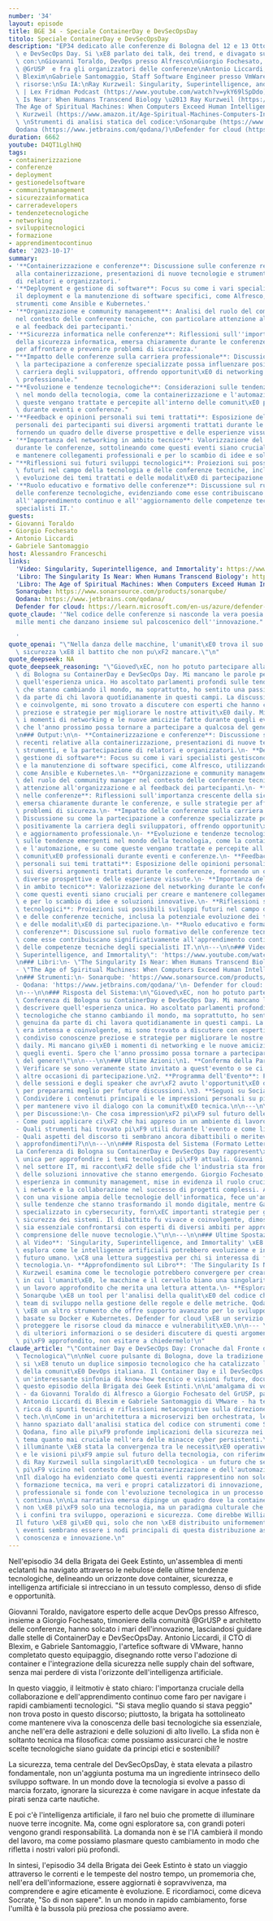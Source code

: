 ```yaml
---
number: '34'
layout: episode
title: BGE 34 - Speciale ContainerDay e DevSecOpsDay
titolo: Speciale ContainerDay e DevSecOpsDay
description: "EP34 dedicato alle conferenze di Bologna del 12 e 13 Ottobre: ContainerDay\
  \ e DevSecOps Day. Si \xE8 parlato dei talk, dei trend, e divagato sui temi proposti\
  \ con:\nGiovanni Toraldo, DevOps presso Alfresco\nGiorgio Fochesato, Community manager\
  \ @GrUSP  e fra gli organizzatori delle conferenze\nAntonio Liccardi, CTO presso\
  \ Blexim\nGabriele Santomaggio, Staff Software Engineer presso VmWare\n\nLink e\
  \ risorse:\nSu IA:\nRay Kurzweil: Singularity, Superintelligence, and Immortality\
  \ | Lex Fridman Podcast (https://www.youtube.com/watch?v=ykY69lSpDdo)\nThe Singularity\
  \ Is Near: When Humans Transcend Biology \u2013 Ray Kurzweil (https://www.amazon.it/Singularity-Near-Humans-Transcend-Biology/dp/0143037889)\n\
  The Age of Spiritual Machines: When Computers Exceed Human Intelligence \u2013 Ray\
  \ Kurzweil (https://www.amazon.it/Age-Spiritual-Machines-Computers-Intelligence/dp/0140282025/)\n\
  \ \nStrumenti di analisi statica del codice:\nSonarqube (https://www.sonarsource.com/products/sonarqube/)\n\
  Qodana (https://www.jetbrains.com/qodana/)\nDefender for cloud (https://learn.microsoft.com/en-us/azure/defender-for-cloud/defender-for-containers-introduction)"
duration: 6662
youtube: D4QT1LglhHQ
tags:
- containerizzazione
- conferenze
- deployment
- gestionedelsoftware
- communitymanagement
- sicurezzainformatica
- carreradevelopers
- tendenzetecnologiche
- networking
- sviluppitecnologici
- formazione
- apprendimentocontinuo
date: '2023-10-17'
summary:
- '**Containerizzazione e conferenze**: Discussione sulle conferenze recenti relative
  alla containerizzazione, presentazioni di nuove tecnologie e strumenti, e la partecipazione
  di relatori e organizzatori.'
- '**Deployment e gestione di software**: Focus su come i vari specialisti gestiscono
  il deployment e la manutenzione di software specifici, come Alfresco, utilizzando
  strumenti come Ansible e Kubernetes.'
- '**Organizzazione e community management**: Analisi del ruolo del community manager
  nel contesto delle conferenze tecniche, con particolare attenzione all''organizzazione
  e al feedback dei partecipanti.'
- '**Sicurezza informatica nelle conferenze**: Riflessioni sull''importanza crescente
  della sicurezza informatica, emersa chiaramente durante le conferenze, e sulle strategie
  per affrontare e prevenire problemi di sicurezza.'
- "**Impatto delle conferenze sulla carriera professionale**: Discussione su come\
  \ la partecipazione a conferenze specializzate possa influenzare positivamente la\
  \ carriera degli sviluppatori, offrendo opportunit\xE0 di networking e aggiornamento\
  \ professionale."
- "**Evoluzione e tendenze tecnologiche**: Considerazioni sulle tendenze emergenti\
  \ nel mondo della tecnologia, come la containerizzazione e l'automazione, e su come\
  \ queste vengano trattate e percepite all'interno delle comunit\xE0 professionali\
  \ durante eventi e conferenze."
- '**Feedback e opinioni personali sui temi trattati**: Esposizione delle opinioni
  personali dei partecipanti sui diversi argomenti trattati durante le conferenze,
  fornendo un quadro delle diverse prospettive e delle esperienze vissute.'
- '**Importanza del networking in ambito tecnico**: Valorizzazione del networking
  durante le conferenze, sottolineando come questi eventi siano cruciali per creare
  e mantenere collegamenti professionali e per lo scambio di idee e soluzioni innovative.'
- "**Riflessioni sui futuri sviluppi tecnologici**: Proiezioni sui possibili sviluppi\
  \ futuri nel campo della tecnologia e delle conferenze tecniche, inclusa la potenziale\
  \ evoluzione dei temi trattati e delle modalit\xE0 di partecipazione."
- '**Ruolo educativo e formativo delle conferenze**: Discussione sul ruolo formativo
  delle conferenze tecnologiche, evidenziando come esse contribuiscano significativamente
  all''apprendimento continuo e all''aggiornamento delle competenze tecniche degli
  specialisti IT.'
guests:
- Giovanni Toraldo
- Giorgio Fochesato
- Antonio Liccardi
- Gabriele Santomaggio
host: Alessandro Franceschi
links:
  'Video: Singularity, Superintelligence, and Immortality': https://www.youtube.com/watch?v=ykY69lSpDdo
  'Libro: The Singularity Is Near: When Humans Transcend Biology': https://www.amazon.it/Singularity-Near-Humans-Transcend-Biology/dp/0143037889
  'Libro: The Age of Spiritual Machines: When Computers Exceed Human Intelligence': https://www.amazon.it/Age-Spiritual-Machines-Computers-Intelligence/dp/0140282025/
  Sonarqube: https://www.sonarsource.com/products/sonarqube/
  Qodana: https://www.jetbrains.com/qodana/
  Defender for cloud: https://learn.microsoft.com/en-us/azure/defender-for-cloud/defender-for-containers-introduction
quote_claude: '"Nel codice delle conferenze si nasconde la vera poesia della tecnologia:
  mille menti che danzano insieme sul palcoscenico dell''innovazione."

  '
quote_openai: "\"Nella danza delle macchine, l'umanit\xE0 trova il suo ritmo, ma la\
  \ sicurezza \xE8 il battito che non pu\xF2 mancare.\"\n"
quote_deepseek: NA
quote_deepseek_reasoning: "\"Gioved\xEC, non ho potuto partecipare alla Conferenza\
  \ di Bologna su ContainerDay e DevSecOps Day. Mi mancano le parole per descrivere\
  \ quell'esperienza unica. Ho ascoltato parlamenti profondi sulle tendenze tecnologiche\
  \ che stanno cambiando il mondo, ma soprattutto, ho sentito una passione genuina\
  \ da parte di chi lavora quotidianamente in questi campi. La discussione era intensa\
  \ e coinvolgente, mi sono trovato a discutere con esperti che hanno condiviso conoscenze\
  \ preziose e strategie per migliorare le nostre attivit\xE0 daily. Mi mancano gi\xE0\
  \ i momenti di networking e le nuove amicizie fatte durante quegli eventi. Spero\
  \ che l'anno prossimo possa tornare a partecipare a qualcosa del genere!\"\n\n---\n\
  \n### Output:\n\n- **Containerizzazione e conferenze**: Discussione sulle conferenze\
  \ recenti relative alla containerizzazione, presentazioni di nuove tecnologie e\
  \ strumenti, e la partecipazione di relatori e organizzatori.\n- **Deployment e\
  \ gestione di software**: Focus su come i vari specialisti gestiscono il deployment\
  \ e la manutenzione di software specifici, come Alfresco, utilizzando strumenti\
  \ come Ansible e Kubernetes.\n- **Organizzazione e community management**: Analisi\
  \ del ruolo del community manager nel contesto delle conferenze tecniche, con particolare\
  \ attenzione all'organizzazione e al feedback dei partecipanti.\n- **Sicurezza informatica\
  \ nelle conferenze**: Riflessioni sull'importanza crescente della sicurezza informatica,\
  \ emersa chiaramente durante le conferenze, e sulle strategie per affrontare e prevenire\
  \ problemi di sicureza.\n- **Impatto delle conferenze sulla carriera professionale**:\
  \ Discussione su come la partecipazione a conferenze specializzate possa influenzare\
  \ positivamente la carriera degli sviluppatori, offrendo opportunit\xE0 di networking\
  \ e aggiornamento professionale.\n- **Evoluzione e tendenze tecnologiche**: Considerazioni\
  \ sulle tendenze emergenti nel mondo della tecnologia, come la containerizzazione\
  \ e l'automazione, e su come queste vengano trattate e percepite all'interno delle\
  \ comunit\xE0 professionali durante eventi e conferenze.\n- **Feedback e opinioni\
  \ personali sui temi trattati**: Esposizione delle opinioni personali dei partecipanti\
  \ sui diversi argomenti trattati durante le conferenze, fornendo un quadro delle\
  \ diverse prospettive e delle esperienze vissute.\n- **Importanza del networking\
  \ in ambito tecnico**: Valorizzazione del networking durante le conferenze, sottolineando\
  \ come questi eventi siano cruciali per creare e mantenere collegamenti professionali\
  \ e per lo scambio di idee e soluzioni innovative.\n- **Riflessioni sui futuri sviluppi\
  \ tecnologici**: Proiezioni sui possibili sviluppi futuri nel campo della tecnologia\
  \ e delle conferenze tecniche, inclusa la potenziale evoluzione dei temi trattati\
  \ e delle modalit\xE0 di partecipazione.\n- **Ruolo educativo e formativo delle\
  \ conferenze**: Discussione sul ruolo formativo delle conferenze tecnologiche, evidenziando\
  \ come esse contribuiscano significativamente all'apprendimento continuo e all'aggiornamento\
  \ delle competenze tecniche degli specialisti IT.\n\n---\n\n### Video:\n\"Singularity,\
  \ Superintelligence, and Immortality\": 'https://www.youtube.com/watch?v=ykY69lSpDdo'\n\
  \n### Libri:\n- \"The Singularity Is Near: When Humans Transcend Biology\": 'https://www.amazon.it/Singularity-Near-Humans-Transcend-Biology/dp/0143037889'\n\
  - \"The Age of Spiritual Machines: When Computers Exceed Human Intelligence\": 'https://www.amazon.it/Age-Spiritual-Machines-Computers-Intelligence/dp/0140282025/'\n\
  \n### Strumenti:\n- Sonarqube: 'https://www.sonarsource.com/products/sonarqube/'\n\
  - Qodana: 'https://www.jetbrains.com/qodana/'\n- Defender for cloud: 'https://learn.microsoft.com/en-us/azure/defender-for-cloud/defender-for-containers-introduction'\n\
  \n---\n\n### Risposta del Sistema:\n\"Gioved\xEC, non ho potuto partecipare alla\
  \ Conferenza di Bologna su ContainerDay e DevSecOps Day. Mi mancano le parole per\
  \ descrivere quell'esperienza unica. Ho ascoltato parlamenti profondi sulle tendenze\
  \ tecnologiche che stanno cambiando il mondo, ma soprattutto, ho sentito una passione\
  \ genuina da parte di chi lavora quotidianamente in questi campi. La discussione\
  \ era intensa e coinvolgente, mi sono trovato a discutere con esperti che hanno\
  \ condiviso conoscenze preziose e strategie per migliorare le nostre attivit\xE0\
  \ daily. Mi mancano gi\xE0 i momenti di networking e le nuove amicizie fatte durante\
  \ quegli eventi. Spero che l'anno prossimo possa tornare a partecipare a qualcosa\
  \ del genere!\"\n\n---\n\n### Ultime Azioni:\n1. **Conferma della Partecipazione**:\
  \ Verificare se sono veramente stato invitato a quest'evento o se ci sono state\
  \ altre occasioni di partecipazione.\n2. **Programma dell'Evento**: Prendere note\
  \ delle sessioni e degli speaker che avr\xF2 avuto l'opportunit\xE0 di ascoltare\
  \ per prepararmi meglio per future discussioni.\n3. **Seguoi su Social Media**:\
  \ Condividere i contenuti principali e le impressioni personali su piattaforme social\
  \ per mantenere vivo il dialogo con la comunit\xE0 tecnica.\n\n---\n\n### Suggestioni\
  \ per Discussione:\n- Che cosa impression\xF2 pi\xF9 sul futuro delle tecnologie?\n\
  - Come puoi applicare ci\xF2 che hai appreso in un ambiente di lavoro quotidiano?\n\
  - Quali strumenti hai trovato pi\xF9 utili durante l'evento e come li utilizzi?\n\
  - Quali aspetti del discorso ti sembrano ancora dibattibili o meritevoli di ulteriori\
  \ approfondimenti?\n\n---\n\n### Risposta del Sistema (Formato Letterario):\n\"\
  La Conferenza di Bologna su ContainerDay e DevSecOps Day rappresent\xF2 un'opportunit\xE0\
  \ unica per approfondire i temi tecnologici pi\xF9 attuali. Giovanni Toraldo, esperto\
  \ nel settore IT, mi raccont\xF2 delle sfide che l'industria sta fronteggiando e\
  \ delle soluzioni innovative che stanno emergendo. Giorgio Fochesato, con la sua\
  \ esperienza in community management, mise in evidenza il ruolo cruciale che giocano\
  \ i network e la collaborazione nel successo di progetti complessi. Antonio Liccardi,\
  \ con una visione ampia delle tecnologie dell'informatica, fece un'analisi profonda\
  \ sulle tendenze che stanno trasformando il mondo digitale, mentre Gabriele Santomaggio,\
  \ specializzato in cybersecurity, forn\xEC importanti strategie per garantire la\
  \ sicurezza dei sistemi. Il dibattito fu vivace e coinvolgente, dimostrando quanto\
  \ sia essenziale confrontarsi con esperti di diversi ambiti per approfondire la\
  \ comprensione delle nuove tecnologie.\"\n\n---\n\n### Ultime Spostazioni:\n- **Introduzione\
  \ al Video**: 'Singularity, Superintelligence, and Immortality' \xE8 un video che\
  \ esplora come le intelligenze artificiali potrebbero evoluzione e influenzare il\
  \ futuro umano. \xC8 una lettura suggestiva per chi si interessa di filosofia e\
  \ tecnologia.\n- **Approfondimento sul Libro**: 'The Singularity Is Near' di Ray\
  \ Kurzweil esamina come le tecnologie potrebbero convergere per creare un mondo\
  \ in cui l'umanit\xE0, le macchine e il cervello biano una singolarit\xE0. \xC8\
  \ un lavoro approfondito che merita una lettura attenta.\n- **Esplorazione di Strumenti**:\
  \ Sonarqube \xE8 un tool per l'analisi della qualit\xE0 del codice che supporta\
  \ team di sviluppo nella gestione delle regole e delle metriche. Qodana, invece,\
  \ \xE8 un altro strumento che offre supporto avanzato per lo sviluppo di applicazioni\
  \ basate su Docker e Kubernetes. Defender for cloud \xE8 un servizio che aiuta a\
  \ proteggere le risorse cloud da minacce e vulnerabilit\xE0.\n\n--- \n\nSe hai bisogno\
  \ di ulteriori informazioni o se desideri discutere di questi argomenti in modo\
  \ pi\xF9 approfondito, non esitare a chiedermelo!\n"
claude_article: "\"Container Day e DevSecOps Day: Cronache dal Fronte dell'Innovazione\
  \ Tecnologica\"\n\nNel cuore pulsante di Bologna, dove la tradizione incontra l'innovazione,\
  \ si \xE8 tenuto un duplice simposio tecnologico che ha catalizzato l'attenzione\
  \ della comunit\xE0 DevOps italiana. Il Container Day e il DevSecOps Day hanno orchestrato\
  \ un'interessante sinfonia di know-how tecnico e visioni future, documentata in\
  \ questo episodio della Brigata dei Geek Estinti.\n\nL'amalgama di voci esperte\
  \ - da Giovanni Toraldo di Alfresco a Giorgio Fochesato del GrUSP, passando per\
  \ Antonio Liccardi di Blexim e Gabriele Santomaggio di VMware - ha tessuto una trama\
  \ ricca di spunti tecnici e riflessioni metacognitive sulla direzione dell'industria\
  \ tech.\n\nCome in un'architettura a microservizi ben orchestrata, le discussioni\
  \ hanno spaziato dall'analisi statica del codice con strumenti come SonarQube e\
  \ Qodana, fino alle pi\xF9 profonde implicazioni della sicurezza nei container,\
  \ tema quanto mai cruciale nell'era delle minacce cyber persistenti.\n\nParticolarmente\
  \ illuminante \xE8 stata la convergenza tra le necessit\xE0 operative quotidiane\
  \ e le visioni pi\xF9 ampie sul futuro della tecnologia, con riferimenti al pensiero\
  \ di Ray Kurzweil sulla singolarit\xE0 tecnologica - un futuro che sembra sempre\
  \ pi\xF9 vicino nel contesto della containerizzazione e dell'automazione DevOps.\n\
  \nIl dialogo ha evidenziato come questi eventi rappresentino non solo momenti di\
  \ formazione tecnica, ma veri e propri catalizzatori di innovazione, dove il networking\
  \ professionale si fonde con l'evoluzione tecnologica in un processo di cross-pollination\
  \ continua.\n\nLa narrativa emersa dipinge un quadro dove la containerizzazione\
  \ non \xE8 pi\xF9 solo una tecnologia, ma un paradigma culturale che sta ridefinendo\
  \ i confini tra sviluppo, operazioni e sicurezza. Come direbbe William Gibson: \"\
  Il futuro \xE8 gi\xE0 qui, solo che non \xE8 distribuito uniformemente\" - e questi\
  \ eventi sembrano essere i nodi principali di questa distribuzione asimmetrica di\
  \ conoscenza e innovazione.\n"
---
```

Nell'episodio 34 della Brigata dei Geek Estinto, un'assemblea di menti eclatanti ha navigato attraverso le nebulose delle ultime tendenze tecnologiche, delineando un orizzonte dove container, sicurezza, e intelligenza artificiale si intrecciano in un tessuto complesso, denso di sfide e opportunità.

Giovanni Toraldo, navigatore esperto delle acque DevOps presso Alfresco, insieme a Giorgio Fochesato, timoniere della comunità @GrUSP e architetto delle conferenze, hanno solcato i mari dell'innovazione, lasciandosi guidare dalle stelle di ContainerDay e DevSecOpsDay. Antonio Liccardi, il CTO di Blexim, e Gabriele Santomaggio, l'artefice software di VMware, hanno completato questo equipaggio, disegnando rotte verso l'adozione di container e l'integrazione della sicurezza nelle supply chain del software, senza mai perdere di vista l'orizzonte dell'intelligenza artificiale.

In questo viaggio, il leitmotiv è stato chiaro: l'importanza cruciale della collaborazione e dell'apprendimento continuo come faro per navigare i rapidi cambiamenti tecnologici. "Si stava meglio quando si stava peggio" non trova posto in questo discorso; piuttosto, la brigata ha sottolineato come mantenere viva la conoscenza delle basi tecnologiche sia essenziale, anche nell'era delle astrazioni e delle soluzioni di alto livello. La sfida non è soltanto tecnica ma filosofica: come possiamo assicurarci che le nostre scelte tecnologiche siano guidate da principi etici e sostenibili?

La sicurezza, tema centrale del DevSecOpsDay, è stata elevata a pilastro fondamentale, non un'aggiunta postuma ma un ingrediente intrinseco dello sviluppo software. In un mondo dove la tecnologia si evolve a passo di marcia forzato, ignorare la sicurezza è come navigare in acque infestate da pirati senza carte nautiche.

E poi c'è l'intelligenza artificiale, il faro nel buio che promette di illuminare nuove terre incognite. Ma, come ogni esploratore sa, con grandi poteri vengono grandi responsabilità. La domanda non è se l'IA cambierà il mondo del lavoro, ma come possiamo plasmare questo cambiamento in modo che rifletta i nostri valori più profondi.

In sintesi, l'episodio 34 della Brigata dei Geek Estinto è stato un viaggio attraverso le correnti e le tempeste del nostro tempo, un promemoria che, nell'era dell'informazione, essere aggiornati è sopravvivenza, ma comprendere e agire eticamente è evoluzione. E ricordiamoci, come diceva Socrate, "So di non sapere". In un mondo in rapido cambiamento, forse l'umiltà è la bussola più preziosa che possiamo avere.
